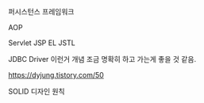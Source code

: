 퍼시스턴스 프레임워크

AOP

Servlet JSP EL JSTL

JDBC Driver 이런거 개념 조금 명확히 하고 가는게 좋을 것 같음.

https://dyjung.tistory.com/50

SOLID 디자인 원칙